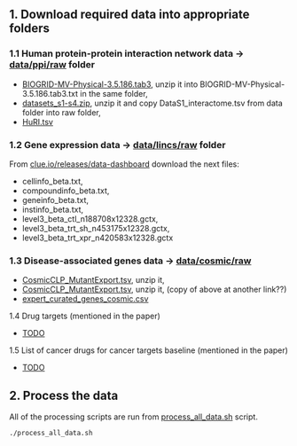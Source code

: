 ## 1. Download required data into appropriate folders

### 1.1 Human protein-protein interaction network data -> [data/ppi/raw](data/ppi/raw) folder
- [BIOGRID-MV-Physical-3.5.186.tab3](https://downloads.thebiogrid.org/File/BioGRID/Release-Archive/BIOGRID-3.5.186/BIOGRID-MV-Physical-3.5.186.tab3.zip), unzip it into BIOGRID-MV-Physical-3.5.186.tab3.txt in the same folder,
- [datasets_s1-s4.zip](https://www.science.org/doi/suppl/10.1126/science.1257601/suppl_file/datasets_s1-s4.zip), unzip it and copy DataS1_interactome.tsv from data folder into raw folder,
- [HuRI.tsv](http://www.interactome-atlas.org/data/HuRI.tsv)

### 1.2 Gene expression data -> [data/lincs/raw](data/lincs/raw) folder

From [clue.io/releases/data-dashboard](https://clue.io/releases/data-dashboard) download the next files:
- cellinfo_beta.txt,
- compoundinfo_beta.txt,
- geneinfo_beta.txt,
- instinfo_beta.txt,
- level3_beta_ctl_n188708x12328.gctx,
- level3_beta_trt_sh_n453175x12328.gctx,
- level3_beta_trt_xpr_n420583x12328.gctx

### 1.3 Disease-associated genes data -> [data/cosmic/raw](data/cosmic/raw)
- [CosmicCLP_MutantExport.tsv](https://cancer.sanger.ac.uk/cell_lines/archive-download#:~:text=Complete%20mutation%20data), unzip it,
- [CosmicCLP_MutantExport.tsv](https://cancer.sanger.ac.uk/cosmic/archive-download#:~:text=COSMIC%20Complete%20Mutation%20Data%20(Targeted%20Screens)), unzip it, (copy of above at another link??)
- [expert_curated_genes_cosmic.csv](https://cancer.sanger.ac.uk/cosmic/curation)

1.4 Drug targets (mentioned in the paper)
- [TODO](.)

1.5 List of cancer drugs for cancer targets baseline (mentioned in the paper)
- [TODO](.)

## 2. Process the data

All of the processing scripts are run from [process_all_data.sh](process_all_data.sh) script.
```bash
./process_all_data.sh
```